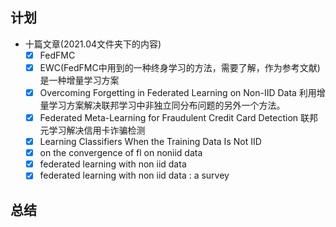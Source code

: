 ## 计划

* 十篇文章(2021.04文件夹下的内容)
  * [x] FedFMC
  * [x] EWC(FedFMC中用到的一种终身学习的方法，需要了解，作为参考文献)是一种增量学习方案
  * [x] Overcoming Forgetting in Federated Learning on Non-IID Data 利用增量学习方案解决联邦学习中非独立同分布问题的另外一个方法。
  * [x] Federated Meta-Learning for Fraudulent Credit Card Detection 联邦元学习解决信用卡诈骗检测
  * [x] Learning Classifiers When the Training Data Is Not IID
  * [x] on the convergence of fl on noniid data
  * [x] federated learning with non iid  data
   * [x] federated learning with non iid  data : a survey 

## 总结

